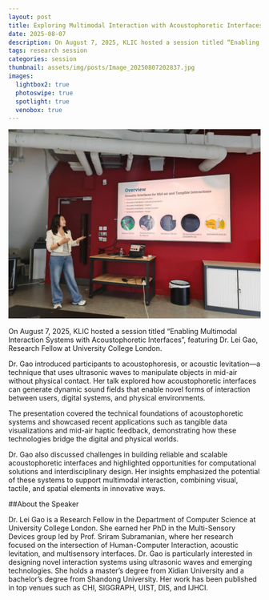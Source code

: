 ```yaml
---
layout: post
title: Exploring Multimodal Interaction with Acoustophoretic Interfaces
date: 2025-08-07
description: On August 7, 2025, KLIC hosted a session titled “Enabling Multimodal Interaction Systems with Acoustophoretic Interfaces”, featuring Dr. Lei Gao, Research Fellow at University College London.
tags: research session
categories: session
thumbnail: assets/img/posts/Image_20250807202837.jpg
images:
  lightbox2: true
  photoswipe: true
  spotlight: true
  venobox: true
---
```


<div class="post_img">
  <img src="/assets/img/posts/Image_20250807202837.jpg" alt="" width="1000"/>
</div>

On August 7, 2025, KLIC hosted a session titled “Enabling Multimodal Interaction Systems with Acoustophoretic Interfaces”, featuring Dr. Lei Gao, Research Fellow at University College London.

Dr. Gao introduced participants to acoustophoresis, or acoustic levitation—a technique that uses ultrasonic waves to manipulate objects in mid-air without physical contact. Her talk explored how acoustophoretic interfaces can generate dynamic sound fields that enable novel forms of interaction between users, digital systems, and physical environments.

The presentation covered the technical foundations of acoustophoretic systems and showcased recent applications such as tangible data visualizations and mid-air haptic feedback, demonstrating how these technologies bridge the digital and physical worlds.

Dr. Gao also discussed challenges in building reliable and scalable acoustophoretic interfaces and highlighted opportunities for computational solutions and interdisciplinary design. Her insights emphasized the potential of these systems to support multimodal interaction, combining visual, tactile, and spatial elements in innovative ways.

##About the Speaker

Dr. Lei Gao is a Research Fellow in the Department of Computer Science at University College London. She earned her PhD in the Multi-Sensory Devices group led by Prof. Sriram Subramanian, where her research focused on the intersection of Human-Computer Interaction, acoustic levitation, and multisensory interfaces. Dr. Gao is particularly interested in designing novel interaction systems using ultrasonic waves and emerging technologies. She holds a master’s degree from Xidian University and a bachelor’s degree from Shandong University. Her work has been published in top venues such as CHI, SIGGRAPH, UIST, DIS, and IJHCI.